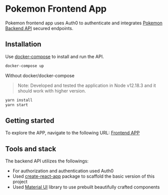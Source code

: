 # Pokemon Frontend App

Pokemon frontend app uses Auth0 to authenticate and integrates [Pokemon Backend API](http://localhost:6060/api-docs) secured endpoints.

## Installation

Use [docker-compose](https://docs.docker.com/compose/) to install and run the API.

```bash
docker-compose up
```

Without docker/docker-compose
> Note: Developed and tested the application in Node v12.18.3 and it should work with higher version.
```bash
yarn install
yarn start
```

## Getting started

To explore the APP, navigate to the following URL: [Frontend APP](http://localhost:4040)

## Tools and stack
The backend API utilizes the followings:
- For authorization and authentication used Auth0
- Used [create-react-app](https://create-react-app.dev/docs/making-a-progressive-web-app/) package to scaffold the basic version of this project
- Used [Material UI](https://mui.com/) library to use prebuilt beautifully crafted components